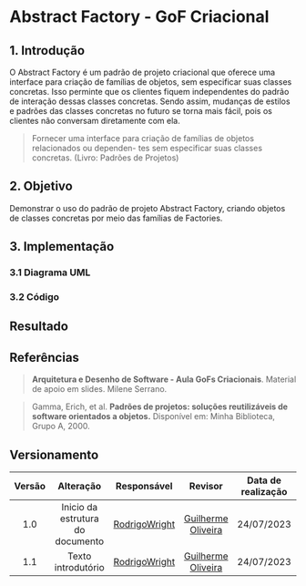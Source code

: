 # Abstract Factory - GoF Criacional

## 1. Introdução

O Abstract Factory é um padrão de projeto criacional que oferece uma interface para criação de famílias de objetos, sem especificar suas classes concretas. Isso perminte que os clientes fiquem independentes do padrão de interação dessas classes concretas. Sendo assim, mudanças de estilos e padrões das classes concretas no futuro se torna mais fácil, pois os clientes não conversam diretamente com ela.

> Fornecer uma interface para criação de famílias de objetos relacionados ou dependen- tes sem especificar suas classes concretas. (Livro: Padrões de Projetos)


## 2. Objetivo

Demonstrar o uso do padrão de projeto Abstract Factory, criando objetos de classes concretas por meio das famílias de Factories.

## 3. Implementação
### 3.1 Diagrama UML

### 3.2 Código

## Resultado

## Referências

> **Arquitetura e Desenho de Software - Aula GoFs Criacionais**. Material de apoio em slides. Milene Serrano.

> Gamma, Erich, et al. **Padrões de projetos: soluções reutilizáveis de software orientados a objetos.** Disponível em: Minha Biblioteca, Grupo A, 2000.

## Versionamento

| Versão | Alteração |  Responsável  | Revisor | Data de realização | Data de revisão |
| :------: | :---: | :-----: | :----: | :----: | :-----: |
| 1.0    | Inicio da estrutura do documento | [RodrigoWright](https://github.com/RodrigoWright) | [Guilherme Oliveira](https://github.com/GG555-13) | 24/07/2023 | 24/07/2023 |
| 1.1 | Texto introdutório | [RodrigoWright](https://github.com/RodrigoWright) | [Guilherme Oliveira](https://github.com/GG555-13) | 24/07/2023 | 24/07/2023 | 





